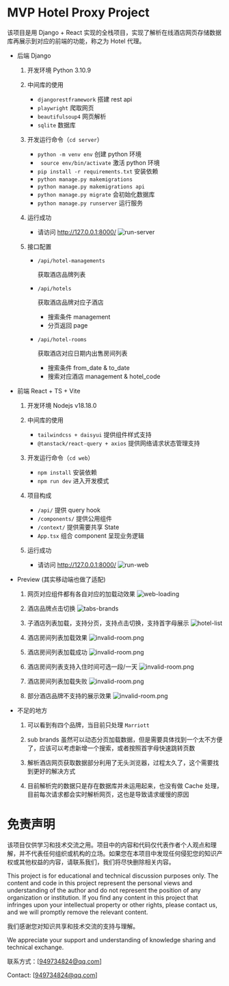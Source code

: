 # MVP Hotel Proxy Project

该项目是用 Django + React 实现的全栈项目，实现了解析在线酒店网页存储数据库再展示到对应的前端的功能，称之为 Hotel 代理。

- 后端 Django

  1.  开发环境 Python 3.10.9
  2.  中间库的使用

      - `djangorestframework` 搭建 rest api
      - `playwright` 爬取网页
      - `beautifulsoup4` 网页解析
      - `sqlite` 数据库

  3.  开发运行命令（`cd server`）

      - `python -m venv env` 创建 python 环境
      - ` source env/bin/activate` 激活 python 环境
      - `pip install -r requirements.txt` 安装依赖
      - `python manage.py makemigrations`
      - `python manage.py makemigrations api`
      - `python manage.py migrate` 会初始化数据库
      - `python manage.py runserver` 运行服务

  4.  运行成功

      - 请访问 http://127.0.0.1:8000/
        ![run-server](./asset/run-server.png)

  5.  接口配置

      - `/api/hotel-managements`

        获取酒店品牌列表

      - `/api/hotels`

        获取酒店品牌对应子酒店

        - 搜索条件 management
        - 分页返回 page

      - `/api/hotel-rooms`

        获取酒店对应日期内出售房间列表

        - 搜索条件 from_date & to_date
        - 搜索对应酒店 management & hotel_code

- 前端 React + TS + Vite

  1.  开发环境 Nodejs v18.18.0

  2.  中间库的使用

      - `tailwindcss + daisyui` 提供组件样式支持
      - `@tanstack/react-query + axios` 提供网络请求状态管理支持

  3.  开发运行命令（`cd web`）

      - `npm install` 安装依赖
      - `npm run dev` 进入开发模式

  4.  项目构成

      - `/api/` 提供 query hook
      - `/components/` 提供公用组件
      - `/context/` 提供需要共享 State
      - `App.tsx` 组合 component 呈现业务逻辑

  5.  运行成功

      - 请访问 http://127.0.0.1:8000/
        ![run-web](./asset/run-web.png)

- Preview (其实移动端也做了适配)

  1.  网页对应组件都有各自对应的加载动效果
      ![web-loading](./asset/web-loading.png)

  2.  酒店品牌点击切换
      ![tabs-brands](./asset/brands-check.png)

  3.  子酒店列表加载，支持分页，支持点击切换，支持首字母展示
      ![hotel-list](./asset/hotel-list.png)

  4.  酒店房间列表加载效果
      ![invalid-room.png](./asset/loading-room.png)

  5.  酒店房间列表加载成功
      ![invalid-room.png](./asset/loaded-room.png)

  6.  酒店房间列表支持入住时间可选一段/一天
      ![invalid-room.png](./asset/date-picker-room.png)

  7.  酒店房间列表加载失败
      ![invalid-room.png](./asset/failed-room.png)

  8.  部分酒店品牌不支持的展示效果
      ![invalid-room.png](./asset/invalid-room.png)

- 不足的地方

  1.  可以看到有四个品牌，当目前只处理 `Marriott`

  2.  sub brands 虽然可以动态分页加载数据，但是需要具体找到一个太不方便了，应该可以考虑新增一个搜索，或者按照首字母快速跳转页数

  3.  解析酒店网页获取数据部分利用了无头浏览器，过程太久了，这个需要找到更好的解决方式

  4.  目前解析完的数据只是存在数据库并未运用起来，也没有做 Cache 处理，目前每次请求都会实时解析网页，这也是导致请求缓慢的原因

# 免责声明

该项目仅供学习和技术交流之用。项目中的内容和代码仅代表作者个人观点和理解，并不代表任何组织或机构的立场。如果您在本项目中发现任何侵犯您的知识产权或其他权益的内容，请联系我们，我们将尽快删除相关内容。

This project is for educational and technical discussion purposes only. The content and code in this project represent the personal views and understanding of the author and do not represent the position of any organization or institution. If you find any content in this project that infringes upon your intellectual property or other rights, please contact us, and we will promptly remove the relevant content.

我们感谢您对知识共享和技术交流的支持与理解。

We appreciate your support and understanding of knowledge sharing and technical exchange.

联系方式：[949734824@qq.com]

Contact: [949734824@qq.com]

